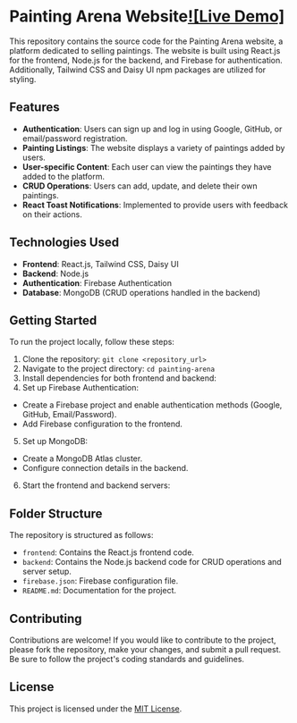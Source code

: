 # Painting Arena Website[![Live Demo]](https://www.paintingarena.com)

This repository contains the source code for the Painting Arena website, a platform dedicated to selling paintings. The website is built using React.js for the frontend, Node.js for the backend, and Firebase for authentication. Additionally, Tailwind CSS and Daisy UI npm packages are utilized for styling.

## Features

- **Authentication**: Users can sign up and log in using Google, GitHub, or email/password registration.
- **Painting Listings**: The website displays a variety of paintings added by users.
- **User-specific Content**: Each user can view the paintings they have added to the platform.
- **CRUD Operations**: Users can add, update, and delete their own paintings.
- **React Toast Notifications**: Implemented to provide users with feedback on their actions.
  
## Technologies Used

- **Frontend**: React.js, Tailwind CSS, Daisy UI
- **Backend**: Node.js
- **Authentication**: Firebase Authentication
- **Database**: MongoDB (CRUD operations handled in the backend)
  
## Getting Started

To run the project locally, follow these steps:

1. Clone the repository: `git clone <repository_url>`
2. Navigate to the project directory: `cd painting-arena`
3. Install dependencies for both frontend and backend:
4. Set up Firebase Authentication:
- Create a Firebase project and enable authentication methods (Google, GitHub, Email/Password).
- Add Firebase configuration to the frontend.
5. Set up MongoDB:
- Create a MongoDB Atlas cluster.
- Configure connection details in the backend.
6. Start the frontend and backend servers:

## Folder Structure

The repository is structured as follows:

- `frontend`: Contains the React.js frontend code.
- `backend`: Contains the Node.js backend code for CRUD operations and server setup.
- `firebase.json`: Firebase configuration file.
- `README.md`: Documentation for the project.

## Contributing

Contributions are welcome! If you would like to contribute to the project, please fork the repository, make your changes, and submit a pull request. Be sure to follow the project's coding standards and guidelines.

## License

This project is licensed under the [MIT License](LICENSE).
